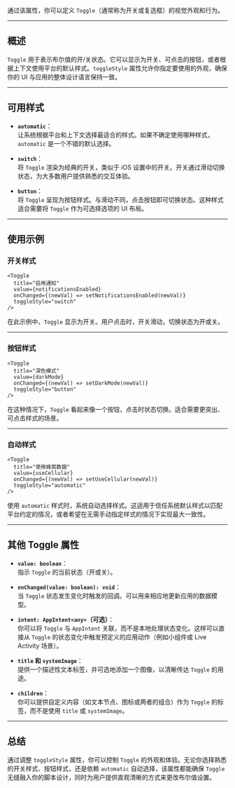 通过该属性，你可以定义 `Toggle`（通常称为开关或复选框）的视觉外观和行为。

---

## 概述

`Toggle` 用于表示布尔值的开/关状态。它可以显示为开关、可点击的按钮，或者根据上下文使用平台的默认样式。`toggleStyle` 属性允许你指定要使用的外观，确保你的 UI 与应用的整体设计语言保持一致。

---

## 可用样式

- **`automatic`**：  
  让系统根据平台和上下文选择最适合的样式。如果不确定使用哪种样式，`automatic` 是一个不错的默认选择。

- **`switch`**：  
  将 `Toggle` 渲染为经典的开关，类似于 iOS 设置中的开关。开关通过滑动切换状态，为大多数用户提供熟悉的交互体验。

- **`button`**：  
  将 `Toggle` 呈现为按钮样式。与滑动不同，点击按钮即可切换状态。这种样式适合需要将 `Toggle` 作为可选择选项的 UI 布局。

---

## 使用示例

### 开关样式

```tsx
<Toggle
  title="启用通知"
  value={notificationsEnabled}
  onChanged={(newVal) => setNotificationsEnabled(newVal)}
  toggleStyle="switch"
/>
```

在此示例中，`Toggle` 显示为开关。用户点击时，开关滑动，切换状态为开或关。

---

### 按钮样式

```tsx
<Toggle
  title="深色模式"
  value={darkMode}
  onChanged={(newVal) => setDarkMode(newVal)}
  toggleStyle="button"
/>
```

在这种情况下，`Toggle` 看起来像一个按钮，点击时状态切换。适合需要更突出、可点击样式的场景。

---

### 自动样式

```tsx
<Toggle
  title="使用蜂窝数据"
  value={useCellular}
  onChanged={(newVal) => setUseCellular(newVal)}
  toggleStyle="automatic"
/>
```

使用 `automatic` 样式时，系统自动选择样式。这适用于信任系统默认样式以匹配平台约定的情况，或者希望在无需手动指定样式的情况下实现最大一致性。

---

## 其他 Toggle 属性

- **`value: boolean`**：  
  指示 `Toggle` 的当前状态（开或关）。

- **`onChanged(value: boolean): void`**：  
  当 `Toggle` 状态发生变化时触发的回调。可以用来相应地更新应用的数据模型。

- **`intent: AppIntent<any>`（可选）**：  
  你可以将 `Toggle` 与 `AppIntent` 关联，而不是本地处理状态变化。这样可以直接从 `Toggle` 的状态变化中触发预定义的应用动作（例如小组件或 Live Activity 场景）。

- **`title` 和 `systemImage`**：  
  提供一个描述性文本标签，并可选地添加一个图像，以清晰传达 `Toggle` 的用途。

- **`children`**：  
  你可以提供自定义内容（如文本节点、图标或两者的组合）作为 `Toggle` 的标签，而不是使用 `title` 或 `systemImage`。

---

## 总结

通过调整 `toggleStyle` 属性，你可以控制 `Toggle` 的外观和体验。无论你选择熟悉的开关样式、按钮样式，还是依赖 `automatic` 自动选择，该属性都能确保 `Toggle` 无缝融入你的脚本设计，同时为用户提供直观清晰的方式来更改布尔值设置。